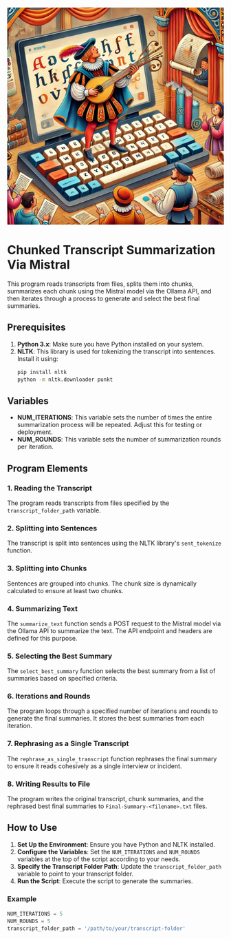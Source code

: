 ![Minstrel Typing](minstrel-typing.png)

# Chunked Transcript Summarization Via Mistral

This program reads transcripts from files, splits them into chunks, summarizes each chunk using the Mistral model via the Ollama API, and then iterates through a process to generate and select the best final summaries.

## Prerequisites

1. **Python 3.x**: Make sure you have Python installed on your system.
2. **NLTK**: This library is used for tokenizing the transcript into sentences. Install it using:
    ```sh
    pip install nltk
    python -m nltk.downloader punkt
    ```

## Variables

- **NUM_ITERATIONS**: This variable sets the number of times the entire summarization process will be repeated. Adjust this for testing or deployment.
- **NUM_ROUNDS**: This variable sets the number of summarization rounds per iteration.

## Program Elements

### 1. Reading the Transcript

The program reads transcripts from files specified by the `transcript_folder_path` variable.

### 2. Splitting into Sentences

The transcript is split into sentences using the NLTK library's `sent_tokenize` function.

### 3. Splitting into Chunks

Sentences are grouped into chunks. The chunk size is dynamically calculated to ensure at least two chunks.

### 4. Summarizing Text

The `summarize_text` function sends a POST request to the Mistral model via the Ollama API to summarize the text. The API endpoint and headers are defined for this purpose.

### 5. Selecting the Best Summary

The `select_best_summary` function selects the best summary from a list of summaries based on specified criteria.

### 6. Iterations and Rounds

The program loops through a specified number of iterations and rounds to generate the final summaries. It stores the best summaries from each iteration.

### 7. Rephrasing as a Single Transcript

The `rephrase_as_single_transcript` function rephrases the final summary to ensure it reads cohesively as a single interview or incident.

### 8. Writing Results to File

The program writes the original transcript, chunk summaries, and the rephrased best final summaries to `Final-Summary-<filename>.txt` files.

## How to Use

1. **Set Up the Environment**: Ensure you have Python and NLTK installed.
2. **Configure the Variables**: Set the `NUM_ITERATIONS` and `NUM_ROUNDS` variables at the top of the script according to your needs.
3. **Specify the Transcript Folder Path**: Update the `transcript_folder_path` variable to point to your transcript folder.
4. **Run the Script**: Execute the script to generate the summaries.

### Example

```python
NUM_ITERATIONS = 5
NUM_ROUNDS = 5
transcript_folder_path = '/path/to/your/transcript-folder'
